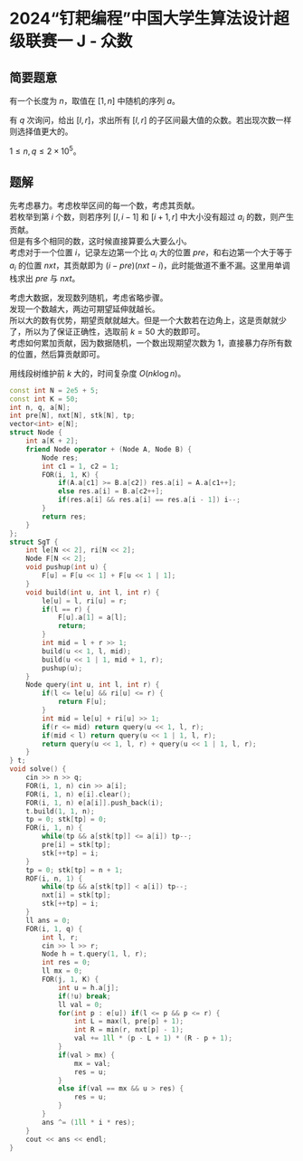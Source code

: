 # 2024“钉耙编程”中国大学生算法设计超级联赛一 J - 众数## 简要题意有一个长度为 $n$，取值在 $[1,n]$ 中随机的序列 $a$。有 $q$ 次询问，给出 $[l,r]$，求出所有 $[l,r]$ 的子区间最大值的众数。若出现次数一样则选择值更大的。$1 \le n , q \le 2\times10^5$。## 题解先考虑暴力。考虑枚举区间的每一个数，考虑其贡献。   若枚举到第 $i$ 个数，则若序列 $[l,i-1]$ 和 $[i+1,r]$ 中大小没有超过 $a_i$ 的数，则产生贡献。  但是有多个相同的数，这时候直接算要么大要么小。  考虑对于一个位置 $i$，记录左边第一个比 $a_i$ 大的位置 $pre$，和右边第一个大于等于 $a_i$ 的位置 $nxt$，其贡献即为 $(i-pre)(nxt-i)$，此时能做道不重不漏。这里用单调栈求出 $pre$ 与 $nxt$。考虑大数据，发现数列随机，考虑省略步骤。  发现一个数越大，两边可期望延伸就越长。  所以大的数有优势，期望贡献就越大。但是一个大数若在边角上，这是贡献就少了，所以为了保证正确性，选取前 $k=50$ 大的数即可。    考虑如何累加贡献，因为数据随机，一个数出现期望次数为 $1$，直接暴力存所有数的位置，然后算贡献即可。用线段树维护前 $k$ 大的，时间复杂度 $O(nk\log n)$。```cppconst int N = 2e5 + 5;const int K = 50;int n, q, a[N];int pre[N], nxt[N], stk[N], tp;vector<int> e[N];struct Node {	int a[K + 2];	friend Node operator + (Node A, Node B) {		Node res;		int c1 = 1, c2 = 1;		FOR(i, 1, K) {			if(A.a[c1] >= B.a[c2]) res.a[i] = A.a[c1++];			else res.a[i] = B.a[c2++];			if(res.a[i] && res.a[i] == res.a[i - 1]) i--;		}		return res;	}};struct SgT {	int le[N << 2], ri[N << 2];	Node F[N << 2];	void pushup(int u) {		F[u] = F[u << 1] + F[u << 1 | 1];	}	void build(int u, int l, int r) {		le[u] = l, ri[u] = r;		if(l == r) {			F[u].a[1] = a[l];			return;		}		int mid = l + r >> 1;		build(u << 1, l, mid);		build(u << 1 | 1, mid + 1, r);		pushup(u);	}	Node query(int u, int l, int r) {		if(l <= le[u] && ri[u] <= r) {			return F[u];		}		int mid = le[u] + ri[u] >> 1;		if(r <= mid) return query(u << 1, l, r);		if(mid < l) return query(u << 1 | 1, l, r);		return query(u << 1, l, r) + query(u << 1 | 1, l, r);	}} t;void solve() {	cin >> n >> q;	FOR(i, 1, n) cin >> a[i];	FOR(i, 1, n) e[i].clear();	FOR(i, 1, n) e[a[i]].push_back(i);	t.build(1, 1, n);	tp = 0; stk[tp] = 0;	FOR(i, 1, n) {		while(tp && a[stk[tp]] <= a[i]) tp--;		pre[i] = stk[tp];		stk[++tp] = i;	}	tp = 0; stk[tp] = n + 1;	ROF(i, n, 1) {		while(tp && a[stk[tp]] < a[i]) tp--;		nxt[i] = stk[tp];		stk[++tp] = i;	}	ll ans = 0;	FOR(i, 1, q) {		int l, r;		cin >> l >> r;		Node h = t.query(1, l, r);		int res = 0;		ll mx = 0;		FOR(j, 1, K) {			int u = h.a[j];			if(!u) break;			ll val = 0;			for(int p : e[u]) if(l <= p && p <= r) {				int L = max(l, pre[p] + 1);				int R = min(r, nxt[p] - 1);				val += 1ll * (p - L + 1) * (R - p + 1);			}			if(val > mx) {				mx = val;				res = u;			}			else if(val == mx && u > res) {				res = u;			}		}		ans ^= (1ll * i * res);	}	cout << ans << endl;}```